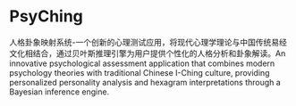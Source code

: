 # PsyChing
人格卦象映射系统-一个创新的心理测试应用，将现代心理学理论与中国传统易经文化相结合，通过贝叶斯推理引擎为用户提供个性化的人格分析和卦象解读。An innovative psychological assessment application that combines modern psychology theories with traditional Chinese I-Ching culture, providing personalized personality analysis and hexagram interpretations through a Bayesian inference engine.
